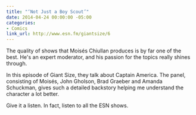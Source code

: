 ```yaml
---
title: "‘Not Just a Boy Scout’"
date: 2014-04-24 00:00:00 -05:00
categories:
- Comics
link_url: http://www.esn.fm/giantsize/6
---
```


The quality of shows that Moisés Chiullan produces is by far one of the best. He's an expert moderator, and his passion for the topics really shines through.

In this episode of Giant Size, they talk about Captain America. The panel, consisting of Moisés, John Gholson, Brad Graeber and Amanda Schuckman, gives such a detailed backstory helping me understand the character a lot better.

Give it a listen. In fact, listen to all the ESN shows.

